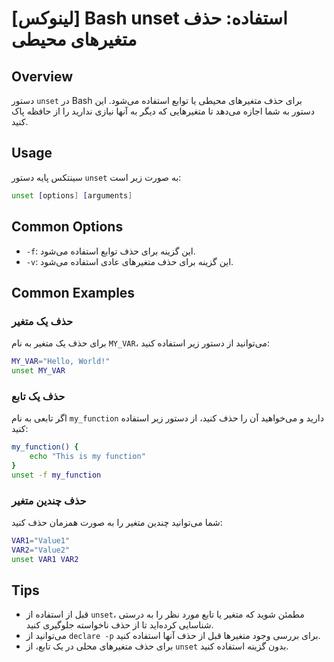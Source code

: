 # [لینوکس] Bash unset استفاده: حذف متغیرهای محیطی

## Overview
دستور `unset` در Bash برای حذف متغیرهای محیطی یا توابع استفاده می‌شود. این دستور به شما اجازه می‌دهد تا متغیرهایی که دیگر به آنها نیازی ندارید را از حافظه پاک کنید.

## Usage
سینتکس پایه دستور `unset` به صورت زیر است:

```bash
unset [options] [arguments]
```

## Common Options
- `-f`: این گزینه برای حذف توابع استفاده می‌شود.
- `-v`: این گزینه برای حذف متغیرهای عادی استفاده می‌شود.

## Common Examples
### حذف یک متغیر
برای حذف یک متغیر به نام `MY_VAR`، می‌توانید از دستور زیر استفاده کنید:

```bash
MY_VAR="Hello, World!"
unset MY_VAR
```

### حذف یک تابع
اگر تابعی به نام `my_function` دارید و می‌خواهید آن را حذف کنید، از دستور زیر استفاده کنید:

```bash
my_function() {
    echo "This is my function"
}
unset -f my_function
```

### حذف چندین متغیر
شما می‌توانید چندین متغیر را به صورت همزمان حذف کنید:

```bash
VAR1="Value1"
VAR2="Value2"
unset VAR1 VAR2
```

## Tips
- قبل از استفاده از `unset`، مطمئن شوید که متغیر یا تابع مورد نظر را به درستی شناسایی کرده‌اید تا از حذف ناخواسته جلوگیری کنید.
- می‌توانید از `declare -p` برای بررسی وجود متغیرها قبل از حذف آنها استفاده کنید.
- برای حذف متغیرهای محلی در یک تابع، از `unset` بدون گزینه استفاده کنید.